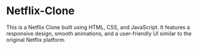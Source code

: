 # Netflix-Clone
This is a Netflix Clone built using HTML, CSS, and JavaScript. It features a responsive design, smooth animations, and a user-friendly UI similar to the original Netflix platform.
